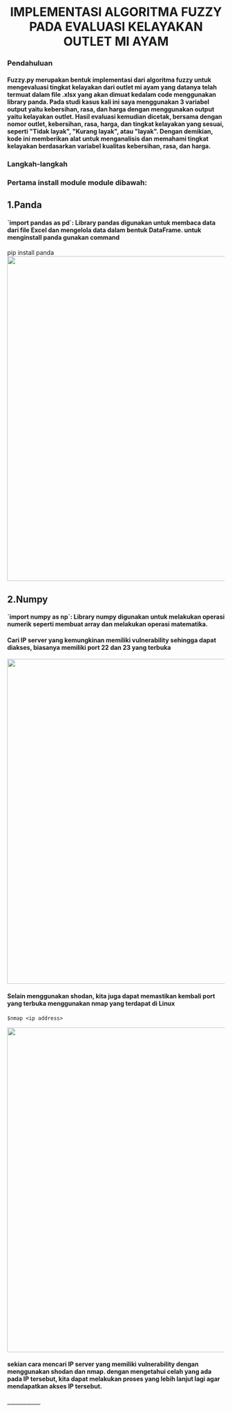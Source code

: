 
<p align="center">
  <h1 align="center">IMPLEMENTASI ALGORITMA FUZZY PADA EVALUASI KELAYAKAN OUTLET MI AYAM</h1>
</p>

### Pendahuluan
<h4>
Fuzzy.py merupakan bentuk implementasi dari algoritma fuzzy untuk mengevaluasi tingkat kelayakan dari outlet mi ayam yang datanya telah termuat dalam file .xlsx yang akan dimuat kedalam code menggunakan library panda. Pada studi kasus kali ini saya menggunakan 3 variabel output yaitu kebersihan, rasa, dan harga dengan menggunakan output yaitu kelayakan outlet. Hasil evaluasi kemudian dicetak, bersama dengan nomor outlet, kebersihan, rasa, harga, dan tingkat kelayakan yang sesuai, seperti "Tidak layak", "Kurang layak", atau "layak". Dengan demikian, kode ini memberikan alat untuk menganalisis dan memahami tingkat kelayakan berdasarkan variabel kualitas kebersihan, rasa, dan harga.
</h4>

### Langkah-langkah 

### Pertama install module module dibawah:
## 1.Panda
<h4>
`import pandas as pd`: Library pandas digunakan untuk membaca data dari file Excel dan mengelola data dalam bentuk DataFrame.
untuk menginstall panda gunakan command
</h4>
pip install panda
<img width="750px" src="s1.png">

## 2.Numpy
<h4>
`import numpy as np`: Library numpy digunakan untuk melakukan operasi numerik seperti membuat array dan melakukan operasi matematika.

<h4>
Cari IP server yang kemungkinan memiliki vulnerability sehingga dapat diakses, biasanya memiliki port 22 dan 23 yang terbuka
</h4>

<img width="750px" src="s2.png">

<h4>
Selain menggunakan shodan, kita juga dapat memastikan kembali port yang terbuka menggunakan nmap yang terdapat di Linux
</h4>

```
$nmap <ip address>
```

<img width="750px" src="s3.png">

<h4>
sekian cara mencari IP server yang memiliki vulnerability dengan menggunakan shodan dan nmap. dengan mengetahui celah yang ada pada IP tersebut, kita dapat melakukan proses yang lebih lanjut lagi agar mendapatkan akses IP tersebut.
</h4>
____________
